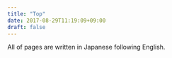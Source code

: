 ```yaml
---
title: "Top"
date: 2017-08-29T11:19:09+09:00
draft: false
---
```


All of pages are written in Japanese following English.

